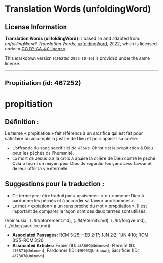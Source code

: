 # Translation Words (unfoldingWord)

## License Information

**Translation Words (unfoldingWord)** is based on and adapted from: _unfoldingWord® Translation Words_, [unfoldingWord](https://unfoldingword.org/utw), 2022, which is licensed under a [CC BY-SA 4.0 license](https://creativecommons.org/licenses/by-sa/4.0/legalcode.en).

This markdown version (created `2025-10-16`) is provided under the same license.



--------------------------------

## Propitiation (id: 467252)

propitiation
============

Définition :
------------

Le terme « propitiation » fait référence à un sacrifice qui est fait pour satisfaire ou accomplir la justice de Dieu et pour apaiser sa colère.

* L'offrande du sang sacrificiel de Jésus\-Christ est la propitiation à Dieu pour les péchés de l'humanité.
* La mort de Jésus sur la croix a apaisé la colère de Dieu contre le péché. Cela a fourni un moyen pour Dieu de regarder les gens avec faveur et de leur offrir la vie éternelle.

Suggestions pour la traduction :
--------------------------------

* Ce terme peut être traduit par « apaisement » ou « amener Dieu à pardonner les péchés et à accorder sa faveur aux hommes ».
* Le mot « expiation » a un sens proche du mot « propitiation ». Il est important de comparer la façon dont ces deux termes sont utilisés.

(Voir aussi : (../kt/atonement.md), (../kt/eternity.md), (../kt/forgive.md), (../other/sacrifice.md))

* **Associated Passages:** ROM 3:25; HEB 2:17; 1JN 2:2; 1JN 4:10; ROM 3:25–ROM 3:26
* **Associated Articles:** Expier (ID: `466669@Unknown`); Éternité (ID: `466871@Unknown`); Pardonner (ID: `466903@Unknown`); Sacrificer (ID: `467307@Unknown`)

